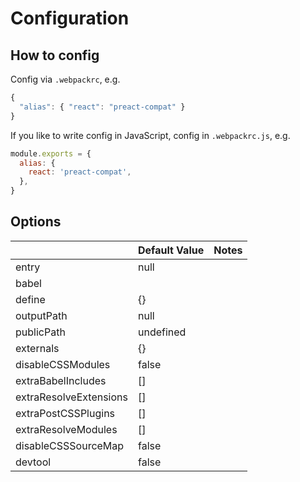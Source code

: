 # Configuration

## How to config

Config via `.webpackrc`, e.g.

```js
{
  "alias": { "react": "preact-compat" }
}
```

If you like to write config in JavaScript, config in `.webpackrc.js`, e.g.

```js
module.exports = {
  alias: {
    react: 'preact-compat',
  },
}
```

## Options

|  | Default Value | Notes |
| :--- | :--- | :--- |
| entry | null |  |
| babel |  |  |
| define | {} |  |
| outputPath | null |  |
| publicPath | undefined |  |
| externals | {} |  |
| disableCSSModules | false |  |
| extraBabelIncludes | [] |  |
| extraResolveExtensions | [] |  |
| extraPostCSSPlugins | [] |  |
| extraResolveModules | [] |  |
| disableCSSSourceMap | false |  |
| devtool | false |  |
